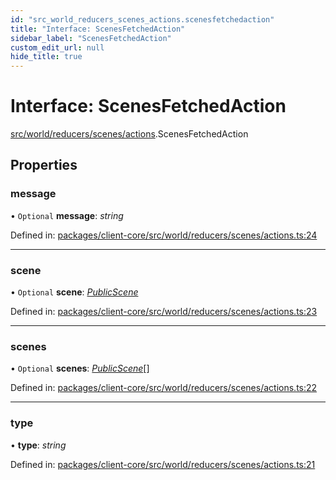 ```yaml
---
id: "src_world_reducers_scenes_actions.scenesfetchedaction"
title: "Interface: ScenesFetchedAction"
sidebar_label: "ScenesFetchedAction"
custom_edit_url: null
hide_title: true
---
```


# Interface: ScenesFetchedAction

[src/world/reducers/scenes/actions](../modules/src_world_reducers_scenes_actions.md).ScenesFetchedAction

## Properties

### message

• `Optional` **message**: *string*

Defined in: [packages/client-core/src/world/reducers/scenes/actions.ts:24](https://github.com/xr3ngine/xr3ngine/blob/716a06460/packages/client-core/src/world/reducers/scenes/actions.ts#L24)

___

### scene

• `Optional` **scene**: [*PublicScene*](src_world_reducers_scenes_actions.publicscene.md)

Defined in: [packages/client-core/src/world/reducers/scenes/actions.ts:23](https://github.com/xr3ngine/xr3ngine/blob/716a06460/packages/client-core/src/world/reducers/scenes/actions.ts#L23)

___

### scenes

• `Optional` **scenes**: [*PublicScene*](src_world_reducers_scenes_actions.publicscene.md)[]

Defined in: [packages/client-core/src/world/reducers/scenes/actions.ts:22](https://github.com/xr3ngine/xr3ngine/blob/716a06460/packages/client-core/src/world/reducers/scenes/actions.ts#L22)

___

### type

• **type**: *string*

Defined in: [packages/client-core/src/world/reducers/scenes/actions.ts:21](https://github.com/xr3ngine/xr3ngine/blob/716a06460/packages/client-core/src/world/reducers/scenes/actions.ts#L21)
